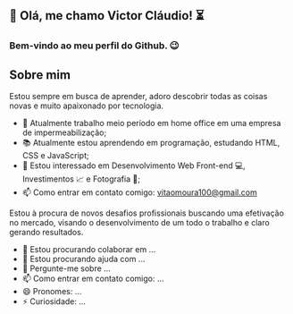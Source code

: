 ## 👋 Olá, me chamo Victor Cláudio! :hourglass_flowing_sand:
### Bem-vindo ao meu perfil do Github. :wink:

## Sobre mim
Estou sempre em busca de aprender, adoro descobrir todas as coisas novas e muito apaixonado por tecnologia.
- 💼 Atualmente trabalho meio período em home office em uma empresa de impermeabilização;
- 📚 Atualmente estou aprendendo em programação, estudando HTML, CSS e JavaScript;
- 🧲 Estou interessado em Desenvolvimento Web Front-end 💻, Investimentos 📈 e Fotografia 📸;
- 📫 Como entrar em contato comigo: vitaomoura100@gmail.com

Estou à procura de novos desafios profissionais buscando uma efetivação no mercado, visando o desenvolvimento de um todo o trabalho e claro gerando resultados.
- 👯 Estou procurando colaborar em ...
- 🤔 Estou procurando ajuda com ...
- 💬 Pergunte-me sobre ...
- 📫 Como entrar em contato comigo: ...
- 😄 Pronomes: ...
- ⚡ Curiosidade: ...
